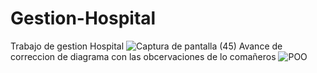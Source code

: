 # Gestion-Hospital
Trabajo de gestion Hospital
![Captura de pantalla (45)](https://github.com/WagnerBalcazar/Gestion-Hospital/assets/166561281/cee40222-6523-46dc-9931-1516fbe85638)
Avance de correccion de diagrama con las obcervaciones de lo comañeros
![POO](https://github.com/WagnerBalcazar/Gestion-Hospital/assets/166561281/ab86ef5e-6b2c-404f-8eba-a6311450a488)
